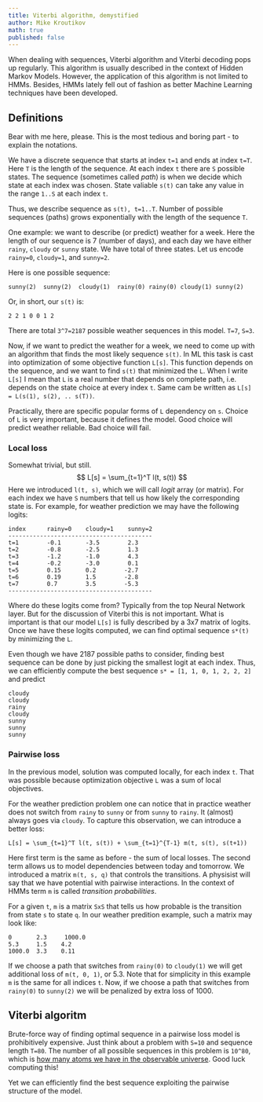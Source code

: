 ```yaml
---
title: Viterbi algorithm, demystified
author: Mike Kroutikov
math: true
published: false
---
```

When dealing with sequences, Viterbi algorithm and Viterbi decoding pops up regularly. This algorithm is usually described in the
context of Hidden Markov Models. However, the application of this algorithm is not limited to HMMs. Besides, HMMs lately fell out
of fashion as better Machine Learning techniques have been developed.

## Definitions
Bear with me here, please. This is the most tedious and boring part - to explain the notations.

We have a discrete sequence that starts at index `t=1` and ends at index `t=T`. Here `T` is the length of the sequence.
At each index `t` there are `S` possible states. The sequence (sometimes called _path_) is when we decide which state at each
index was chosen. State valiable `s(t)` can take any value in the range `1..S` at each index `t`.

Thus, we describe sequence as `s(t), t=1..T`. Number of possible sequences (paths) grows exponentially with the length of the 
sequence `T`.

One example: we want to describe (or predict) weather for a week. Here the length of our sequence is 7 (number of days), and
each day we have either `rainy`, `cloudy` or `sunny` state. We have total of three states. Let us encode `rainy=0`, `cloudy=1`, 
and `sunny=2`.

Here is one possible sequence:
```
sunny(2)  sunny(2)  cloudy(1)  rainy(0) rainy(0) cloudy(1) sunny(2)
```
Or, in short, our `s(t)` is:
```
2 2 1 0 0 1 2
```

There are total `3^7=2187` possible weather sequences in this model. `T=7`, `S=3`.

Now, if we want to predict the weather for a week, we need to come up with an algorithm that finds the most likely
sequence `s(t)`. In ML this task is cast into optimization of some objective function `L[s]`. This function depends on the
sequence, and we want to find `s(t)` that minimized the `L`. When I write `L[s]` I mean that `L` is a real number that depends on 
complete path, i.e. depends on the state choice at every index `t`. Same cam be written as `L[s] = L(s(1), s(2), .. s(T))`.

Practically, there are specific popular forms of `L` dependency on `s`. Choice of `L` is very important, because it defines
the model. Good choice will predict weather reliable. Bad choice will fail.

### Local loss
Somewhat trivial, but still.
$$
L[s] = \sum_{t=1}^T l(t, s(t))
$$
Here we introduced `l(t, s)`, which we will call *logit* array (or matrix). 
For each index we have `S` numbers that tell us how likely the
corresponding state is. For example, for weather prediction we may have the following logits:
```
index      rainy=0    cloudy=1    sunny=2
-----------------------------------------
t=1        -0.1       -3.5        2.3
t=2        -0.8       -2.5        1.3
t=3        -1.2       -1.0        4.3
t=4        -0.2       -3.0        0.1
t=5        0.15       0.2        -2.7
t=6        0.19       1.5        -2.8
t=7        0.7        3.5        -5.3
-----------------------------------------
```
Where do these logits come from? Typically from the top Neural Network layer. But for the discussion of Viterbi this is not important.
What is important is that our model `L[s]` is fully described by a 3x7 matrix of logits. Once we have these logits computed, we
can find optimal sequence `s*(t)` by minimizing the `L`.

Even though we have 2187 possible paths to consider, finding best sequence can be done by just picking the smallest logit at each
index. Thus, we can efficiently compute the best sequence `s* = [1, 1, 0, 1, 2, 2, 2]` and predict
```
cloudy
cloudy
rainy
cloudy
sunny
sunny
sunny
```

### Pairwise loss
In the previous model, solution was computed locally, for each index `t`. That was possible because optimization objective `L` was
a sum of local objectives.

For the weather prediction problem one can notice that in practice weather does not switch from `rainy` to `sunny` or from `sunny` 
to `rainy`. It (almost) always goes via `cloudy`. To capture this observation, we can introduce a better loss:
```
L[s] = \sum_{t=1}^T l(t, s(t)) + \sum_{t=1}^{T-1} m(t, s(t), s(t+1))
```

Here first term is the same as before - the sum of local losses. The second term allows us to model dependencies between
today and tomorrow. We introduced a matrix `m(t, s, q)` that controls the transitions. A physisist will say that we have
potential with pairwise interactions. In the context of HMMs term `m` is called *transition probabilities*.

For a given `t`, `m` is a matrix `SxS` that tells us how probable is the transition from state `s` to state `q`.
In our weather predition example, such a matrix may look like:
```
0       2.3     1000.0
5.3     1.5    4.2
1000.0  3.3    0.11
```
If we choose a path that switches from `rainy(0)` to `cloudy(1)` we will get additional loss of `m(t, 0, 1)`, or 5.3.
Note that for simplicity in this example `m` is the same for all indices `t`.
Now, if we choose a path that switches from `rainy(0)` to `sunny(2)` we will be penalized by extra loss of 1000.

## Viterbi algoritm
Brute-force way of finding optimal sequence in a pairwise loss model is prohibitively expensive. Just think about a problem
with `S=10` and sequence length `T=80`. The number of all possible sequences in this problem is `10^80`, which is [how many atoms
we have in the observable universe](http://www.universetoday.com/36302/atoms-in-the-universe/). Good luck computing this!

Yet we can efficiently find the best sequence exploiting the pairwise structure of the model.

